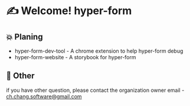 # ✍ Welcome! hyper-form

## 💥 Planing

- hyper-form-dev-tool - A chrome extension to help hyper-form debug
- hyper-form-website - A storybook for hyper-form

## 👋 Other

if you have other question, please contact the organization owner email - <ch.chang.software@gmail.com>

